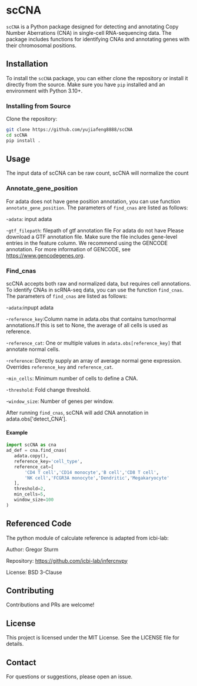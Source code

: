 # scCNA
`scCNA` is a Python package designed for detecting and annotating Copy Number Aberrations (CNA) in single-cell RNA-sequencing data. The package includes functions for identifying CNAs and annotating genes with their chromosomal positions.

## Installation

To install the `scCNA` package, you can either clone the repository or install it directly from the source. Make sure you have `pip` installed and an environment with Python 3.10+.

### Installing from Source

Clone the repository:

```bash
git clone https://github.com/yujiafeng8888/scCNA
cd scCNA
pip install .
```
## Usage

The input data of scCNA can be raw count, scCNA will normalize the count
### Annotate_gene_position

For adata does not have gene position annotation, you can use function `annotate_gene_position`.
The parameters of `find_cnas` are listed as follows:

-`adata`: input adata

-`gtf_filepath`: filepath of gtf annotation file
For adata do not have Please download a GTF annotation file. Make sure the file includes gene-level entries in the feature column. We recommend using the GENCODE annotation. For more information of GENCODE, see https://www.gencodegenes.org.

### Find_cnas
scCNA accepts both raw and normalized data, but requires cell annotations.
To identify CNAs in scRNA-seq data, you can use the function `find_cnas`.
The parameters of `find_cnas` are listed as follows:

-`adata`:inpupt adata

-`reference_key`:Column name in adata.obs that contains tumor/normal annotations.If this is set to None, the average of all cells is used as reference.

-`reference_cat`: One or multiple values in `adata.obs[reference_key]` that annotate normal cells.

-`reference`: Directly supply an array of average normal gene expression. Overrides `reference_key` and `reference_cat`.

-`min_cells`: Minimum number of cells to define a CNA.

-`threshold`: Fold change threshold.

-`window_size`: Number of genes per window.

After running `find_cnas`, scCNA will add CNA annotation in adata.obs['detect_CNA'].

#### Example
 ```python
import scCNA as cna
ad_def = cna.find_cnas(
    adata.copy(),
    reference_key='cell_type',
    reference_cat=[
        'CD4 T cell','CD14 monocyte','B cell','CD8 T cell',
        'NK cell','FCGR3A monocyte','Dendritic','Megakaryocyte'
    ],
    threshold=2,
    min_cells=5,
    window_size=100
)
 ```
## Referenced Code
The python module of calculate reference is adapted from icbi-lab:

Author: Gregor Sturm

Repository: https://github.com/icbi-lab/infercnvpy

License: BSD 3-Clause

## Contributing
Contributions and PRs are welcome!
## License
This project is licensed under the MIT License. See the LICENSE file for details.
## Contact
For questions or suggestions, please open an issue.






